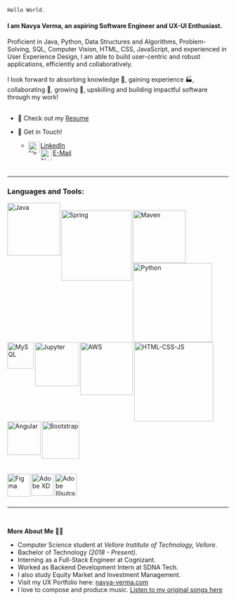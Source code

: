 
```javascript
Hello World.
``` 
<h4>I am Navya Verma, an aspiring Software Engineer and UX-UI Enthusiast.</h4>
Proficient in Java, Python, Data Structures and Algorithms, Problem-Solving, SQL, Computer Vision, HTML, CSS, JavaScript, and experienced in User Experience Design, I am able to build user-centric and robust applications, efficiently and collaboratively. <br><br>
I look forward to absorbing knowledge 🧠, gaining experience 🏭, collaborating 🤝, growing 🌱, upskilling and building impactful software through my work!
<br><br>

- :page_with_curl: Check out my [Resume](https://drive.google.com/file/d/1ZidM1aPp6rNAmPYbGoiNaRe0ripeY0pI/view?usp=sharing)

- :wave: Get in Touch! 
  - <a href="https://www.linkedin.com/in/navya-verma/"> LinkedIn <img align="left" alt="Navya's LinkdeIn" width="25px" src="https://img.icons8.com/ios-filled/50/000000/linkedin.png" /></a>
  - <a href="mailto:nverma10@outlook.com"> E-Mail <img align="left" alt="Navya's E-Mail ID" width="25px" src="https://img.icons8.com/ios-glyphs/30/000000/filled-message.png"/></a>
<br>
<hr>
<h3>Languages and Tools:</h3>
<p float="left">
  <img align="left" alt="Java" width="120px" src="https://1000logos.net/wp-content/uploads/2020/09/Java-Logo-640x400.png"><br>
  <img align="left" alt="Spring" width="160px" src="https://spring.io/images/spring-logo-9146a4d3298760c2e7e49595184e1975.svg">
  <img align="left" alt="Maven" width="120px" src="https://maven.apache.org/images/maven-logo-black-on-white.purevec.svg"><br><br><br>
  <br><img align="left" alt="Python" width="180px" src="https://upload.wikimedia.org/wikipedia/commons/f/f8/Python_logo_and_wordmark.svg">
  <img align="left" alt="MySQL" width="60px" src="https://upload.wikimedia.org/wikipedia/en/d/dd/MySQL_logo.svg">
  <img align="left" alt="Jupyter" width="100px" src="https://cdn.icon-icons.com/icons2/2699/PNG/512/jupyter_logo_icon_169453.png">
  <img align="left" alt="AWS" width="120px" src="https://upload.wikimedia.org/wikipedia/commons/1/1d/AmazonWebservices_Logo.svg"><br><br><br><br>
  <img align="left" alt="HTML-CSS-JS" width="180px" src="https://www.freepnglogos.com/uploads/html5-logo-png/html5-logo-devextreme-multi-purpose-controls-html-javascript-3.png">
  <img align="left" alt="Angular" width="76px" src="https://upload.wikimedia.org/wikipedia/commons/c/cf/Angular_full_color_logo.svg">
  <img align-"left" alt="Bootstrap" width="85px" src="https://brandlogos.net/wp-content/uploads/2021/09/bootstrap-logo.png"><br><br><br>
  <img align="left" alt="Figma" width="52px" src="https://cdn.sanity.io/images/599r6htc/localized/46a76c802176eb17b04e12108de7e7e0f3736dc6-1024x1024.png?w=670&q=75&fit=max&auto=format&dpr=2">
  <img align="left" alt="Adobe XD" width="50px" src="https://upload.wikimedia.org/wikipedia/commons/c/c2/Adobe_XD_CC_icon.svg">
  <img align="left" alt="Adobe Illsutrator" width="50px" src="https://upload.wikimedia.org/wikipedia/commons/thumb/f/fb/Adobe_Illustrator_CC_icon.svg/99px-Adobe_Illustrator_CC_icon.svg.png">
</p><br>

<br><hr>
<br>

**More About Me** 👨‍💻
- Computer Science student at _Vellore Institute of Technology, Vellore_.
- Bachelor of Technology _(2018 - Present)_.
- Interning as a Full-Stack Engineer at Cognizant.
- Worked as Backend Development Intern at SDNA Tech.
- I also study Equity Market and Investment Management.
- Visit my UX Portfolio here: [navya-verma.com](navya-verma.com)
- I love to compose and produce music. [Listen to my original songs here](linktr.ee/TheMauvision)
